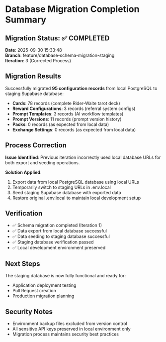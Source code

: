 # Database Migration Completion Summary

## Migration Status: ✅ COMPLETED

**Date**: 2025-09-30 15:33:48  
**Branch**: feature/database-schema-migration-staging  
**Iteration**: 3 (Corrected Process)

## Migration Results

Successfully migrated **95 configuration records** from local PostgreSQL to staging Supabase database:

- **Cards**: 78 records (complete Rider-Waite tarot deck)
- **Reward Configurations**: 3 records (referral system configs)
- **Prompt Templates**: 3 records (AI workflow templates)
- **Prompt Versions**: 11 records (prompt version history)
- **Packs**: 0 records (as expected from local data)
- **Exchange Settings**: 0 records (as expected from local data)

## Process Correction

**Issue Identified**: Previous iteration incorrectly used local database URLs for both export and seeding operations.

**Solution Applied**: 
1. Export data from local PostgreSQL database using local URLs
2. Temporarily switch to staging URLs in .env.local
3. Seed staging Supabase database with exported data
4. Restore original .env.local to maintain local development setup

## Verification

- ✅ Schema migration completed (Iteration 1)
- ✅ Data export from local database successful
- ✅ Data seeding to staging database successful
- ✅ Staging database verification passed
- ✅ Local development environment preserved

## Next Steps

The staging database is now fully functional and ready for:
- Application deployment testing
- Pull Request creation
- Production migration planning

## Security Notes

- Environment backup files excluded from version control
- All sensitive API keys preserved in local environment only
- Migration process maintains security best practices